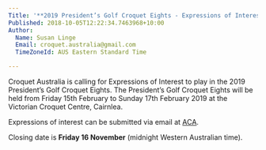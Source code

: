 ```yaml
---
Title: '**2019 President’s Golf Croquet Eights - Expressions of Interest**'
Published: 2018-10-05T12:22:34.7463968+10:00
Author:
  Name: Susan Linge
  Email: croquet.australia@gmail.com
  TimeZoneId: AUS Eastern Standard Time

---
```

Croquet Australia is calling for Expressions of Interest to play in the 2019 President’s Golf Croquet Eights. The President’s Golf Croquet Eights will be held from Friday 15th February to Sunday 17th February 2019 at the Victorian Croquet Centre, Cairnlea. 

Expressions of interest can be submitted via email at [ACA](croquet.australia@gmail.com). 

Closing date is **Friday 16 November** (midnight Western Australian time).
